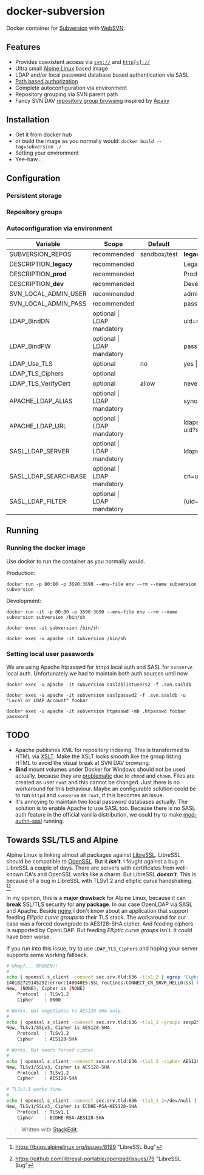 # docker-subversion
Docker container for [Subversion][1] with [WebSVN][2].

[1]: http://subversion.apache.org/
[2]: https://websvnphp.github.io/

## Features
* Provides coexistent access via [`svn://`][3] and [`http[s]://`][4]
* Ultra small [Alpine Linux][5] based image
* LDAP and/or local password database based authentication via SASL
* [Path based authorization][6]
* Complete autoconfiguration via environment
* Repository grouping via SVN parent path
* Fancy SVN DAV [repository group browsing][7] inspired by [Apaxy][8]

[3]: http://svnbook.red-bean.com/de/1.7/svn.serverconfig.svnserve.html
[4]: http://svnbook.red-bean.com/de/1.7/svn.serverconfig.httpd.html
[5]: https://alpinelinux.org/
[6]: http://svnbook.red-bean.com/de/1.7/svn.serverconfig.pathbasedauthz.html
[7]: http://httpd.apache.org/docs/2.4/mod/mod_autoindex.html
[8]: https://oupala.github.io/apaxy/

## Installation
* Get it from docker hub
* or build the image as you normally would: `docker build --tag=subversion ./`
* Setting your environment
* Yee-haw...

## Configuration

### Persistent storage

### Repository groups

### Autoconfiguration via environment
| Variable | Scope | Default | Example |
| --- | --- | --- | --- |
| SUBVERSION_REPOS | recommended | sandbox/test | **legacy**/code **legacy**/conf **dev**/apps **prod**/apps |
| DESCRIPTION_**legacy** | recommended | | Legacy stuff |
| DESCRIPTION_**prod** | recommended | | Production app code & config |
| DESCRIPTION_**dev** | recommended | | Development app code & config |
| SVN_LOCAL_ADMIN_USER | recommended | | admin |
| SVN_LOCAL_ADMIN_PASS | recommended | | password |
| LDAP_BindDN | optional \| LDAP mandatory | | uid=root,cn=users,dc=example,dc=com |
| LDAP_BindPW | optional \| LDAP mandatory | | password |
| LDAP_Use_TLS |optional | no | yes \| no |
| LDAP_TLS_Ciphers | optional | | |
| LDAP_TLS_VerifyCert | optional | allow | never \| allow \| try \| demand |
| APACHE_LDAP_ALIAS | optional \| LDAP mandatory | | synology |
| APACHE_LDAP_URL | optional \| LDAP mandatory | | ldaps://synology/cn=users,dc=example,dc=com?uid?sub |
| SASL_LDAP_SERVER | optional \| LDAP mandatory | | ldaps://synology |
| SASL_LDAP_SEARCHBASE | optional \| LDAP mandatory | | cn=users,dc=example,dc=com |
| SASL_LDAP_FILTER | optional \| LDAP mandatory | | (uid=%U) |

## Running

### Running the docker image
Use docker to run the container as you normally would.

Production:

`docker run -p 80:80 -p 3690:3690 --env-file env --rm --name subversion subversion`

Devolopment:

`docker run -it -p 80:80 -p 3690:3690 --env-file env --rm --name subversion subversion /bin/sh`

`docker exec -it subversion /bin/sh`

`docker exec -u apache -it subversion /bin/sh`

### Setting local user passwords
We are using Apache htpasswd for `httpd` local auth and SASL for `svnserve` local auth. Unfortunately we had to maintain both auth sources until now.

`docker exec -u apache -it subversion sasldblistusers2 -f .svn.sasldb`

`docker exec -u apache -it subversion saslpasswd2 -f .svn.sasldb -u "Local or LDAP Account" foobar`

`docker exec -u apache -it subversion htpasswd -mb .htpasswd foobar password`

## TODO
* Apache publishes XML for repository indexing. This is transformed to HTML via [XSLT][9]. Make the XSLT looks smooth like the group listing HTML to avoid the visual break at SVN DAV browsing.
* **Bind** mount volumes under Docker for Windows should not be used actually, because they are [problematic][10] due to `chmod` and `chown`. Files are created as user `root` and this cannot be changed. Just there is no workaround for this behaviour. Maybe an configurable solution could be to run `httpd` and `svnserve` as `root`, if this becomes an issue.
* It's annoying to maintain two local password databases actually. The solution is to enable Apache to use SASL too. Because there is no SASL auth feature in the official vanilla distribution, we could try to make [mod-authn-sasl][11] running.

[9]: https://svn.apache.org/repos/asf/subversion/trunk/tools/xslt/svnindex.xsl
[10]: https://docs.docker.com/docker-for-windows/troubleshoot/#permissions-errors-on-data-directories-for-shared-volumes
[11]: https://sourceforge.net/projects/mod-authn-sasl

## Towards SSL/TLS and Alpine
Alpine Linux is linking almost all packages against [LibreSSL][12]. LibreSSL should be compatible to [OpenSSL][13]. But it ***isn't***. I fought against a bug in LibreSSL a couple of days. There are servers with certificates from well-known CA's and OpenSSL works like a charm. But LibreSSL ***doesn't***. This is because of a bug in LibreSSL with TLSv1.2 and elliptic curve handshaking. [^1][^2]

In my opinion, this is a **major drawback** for Alpine Linux, because it can **break** SSL/TLS security for **any package**. In our case OpenLDAP via SASL and Apache. Beside [nginx][14] I don't know about an application that support feeding *Elliptic curve groups* to their TLS stack. The workaround for our case was a forced downgrade to AES128-SHA cipher. And feeding ciphers is supported by OpenLDAP. But feeding *Elliptic curve groups* isn't. It could have been worse.

If you run into this issue, try to use `LDAP_TLS_Ciphers` and hoping your server supports some working fallback.

[^1]: https://bugs.alpinelinux.org/issues/8199 "LibreSSL Bug"
[^2]: https://github.com/libressl-portable/openbsd/issues/79 "LibreSSL Bug"

[12]: http://www.libressl.org/
[13]: https://www.openssl.org/
[14]: https://nginx.org/

```bash
# Uhmpf... BROKEN!!
#
echo | openssl s_client -connect sec.srv.tld:636 -tls1_2 | egrep 'Cipher|Protocol'
140182729145292:error:140040E5:SSL routines:CONNECT_CR_SRVR_HELLO:ssl handshake failure:ssl_pkt.c:585:
New, (NONE), Cipher is (NONE)
    Protocol  : TLSv1.2
    Cipher    : 0000

# Works. But negotiates to AES128-SHA only.
#
echo | openssl s_client -connect sec.srv.tld:636 -tls1_2 -groups secp256k1:secp224r1 2>/dev/null | egrep 'Cipher|Protocol'
New, TLSv1/SSLv3, Cipher is AES128-SHA
    Protocol  : TLSv1.2
    Cipher    : AES128-SHA

# Works. But needs forced cipher.
#
echo | openssl s_client -connect sec.srv.tld:636 -tls1_2 -cipher AES128-SHA 2>/dev/null | egrep 'Cipher|Protocol'
New, TLSv1/SSLv3, Cipher is AES128-SHA
    Protocol  : TLSv1.2
    Cipher    : AES128-SHA

# TLSv1.1 works fine.
#
echo | openssl s_client -connect sec.srv.tld:636 -tls1_1 2>/dev/null | egrep 'Cipher|Protocol'
New, TLSv1/SSLv3, Cipher is ECDHE-RSA-AES128-SHA
    Protocol  : TLSv1.1
    Cipher    : ECDHE-RSA-AES128-SHA
```

> Written with [StackEdit](https://stackedit.iaean.net/).

[15]: http://svnbook.red-bean.com/de/1.7/svn.ref.svnserve.html
[16]: http://svnbook.red-bean.com/de/1.7/svn.ref.mod_dav_svn.conf.html
[17]: http://svnbook.red-bean.com/de/1.7/svn.ref.mod_authz_svn.conf.html
